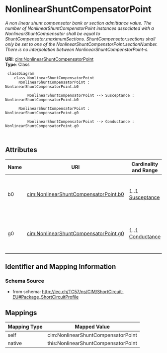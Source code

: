 # NonlinearShuntCompensatorPoint


_A non linear shunt compensator bank or section admittance value. The number of NonlinearShuntCompenstorPoint instances associated with a NonlinearShuntCompensator shall be equal to ShuntCompensator.maximumSections. ShuntCompensator.sections shall only be set to one of the NonlinearShuntCompenstorPoint.sectionNumber. There is no interpolation between NonlinearShuntCompenstorPoint-s._





**URI**: [cim:NonlinearShuntCompensatorPoint](http://iec.ch/TC57/CIM100#NonlinearShuntCompensatorPoint)<br />
**Type**: Class




```mermaid
 classDiagram
    class NonlinearShuntCompensatorPoint
      NonlinearShuntCompensatorPoint : NonlinearShuntCompensatorPoint.b0
        
          NonlinearShuntCompensatorPoint --> Susceptance : NonlinearShuntCompensatorPoint.b0
        
      NonlinearShuntCompensatorPoint : NonlinearShuntCompensatorPoint.g0
        
          NonlinearShuntCompensatorPoint --> Conductance : NonlinearShuntCompensatorPoint.g0
        
      
```




<!-- no inheritance hierarchy -->


## Attributes


| Name | URI | Cardinality and Range | Description | Inheritance |
| ---  | --- | --- | --- | --- |
| b0 | [cim:NonlinearShuntCompensatorPoint.b0](http://iec.ch/TC57/CIM100#NonlinearShuntCompensatorPoint.b0) | 1..1 <br />  [Susceptance](Susceptance.md)  | Zero sequence shunt (charging) susceptance per section | direct |
| g0 | [cim:NonlinearShuntCompensatorPoint.g0](http://iec.ch/TC57/CIM100#NonlinearShuntCompensatorPoint.g0) | 1..1 <br />  [Conductance](Conductance.md)  | Zero sequence shunt (charging) conductance per section | direct |









## Identifier and Mapping Information







### Schema Source


* from schema: http://iec.ch/TC57/ns/CIM/ShortCircuit-EU#Package_ShortCircuitProfile





## Mappings

| Mapping Type | Mapped Value |
| ---  | ---  |
| self | cim:NonlinearShuntCompensatorPoint |
| native | this:NonlinearShuntCompensatorPoint |




